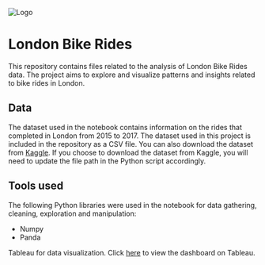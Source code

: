 ![Logo](https://www.fleeteurope.com/sites/default/files/styles/headlines_width_850/public/field/image/shutterstock_613521713.jpg?itok=QERYYw8r)

# London Bike Rides

This repository contains files related to the analysis of London Bike Rides data. The project aims to explore and visualize patterns and insights related to bike rides in London.

## Data

The dataset used in the notebook contains information on the rides that completed in London from 2015 to 2017. The dataset used in this project is included in the repository as a CSV file. You can also download the dataset from [Kaggle](https://www.kaggle.com/datasets/hmavrodiev/london-bike-sharing-dataset). If you choose to download the dataset from Kaggle, you will need to update the file path in the Python script accordingly.

## Tools used

The following Python libraries were used in the notebook for data gathering, cleaning, exploration and manipulation:
- Numpy
- Panda

Tableau for data visualization. Click [here](https://public.tableau.com/app/profile/md.tareq/viz/LondonBikeRides_16826637966380/Dashboard) to view the dashboard on Tableau.
